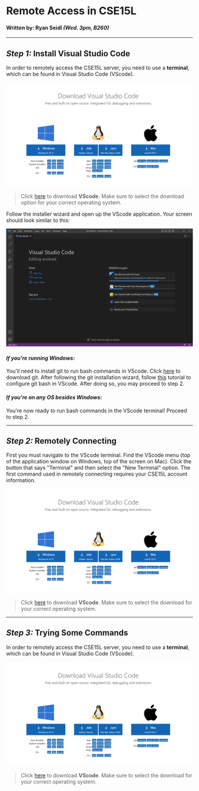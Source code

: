 # Remote Access in CSE15L
#### Written by: Ryan Seidl *(Wed. 3pm, B260)*
---

 
## *Step 1:* Install Visual Studio Code
In order to remotely access the CSE15L server, you need to use a **terminal**, which can be found in Visual Studio Code (VScode).   

![Image](vscodeSmaller.png)
> Click [here](https://code.visualstudio.com/download) to download **VScode**. Make sure to select the download option for your correct operating system.

Follow the installer wizard and open up the VScode application. Your screen should look similar to this: 

![Image](vscodeOpen.png)

#### *If you're running Windows:*
You'll need to install git to run bash commands in VScode. Click [here](https://gitforwindows.org/) to download git. After following the git installation wizard, follow [this](https://stackoverflow.com/questions/42606837/how-do-i-use-bash-on-windows-from-the-visual-studio-code-integrated-terminal/50527994#50527994) tutorial to configure git bash in VScode. After doing so, you may proceed to step 2.

#### *If you're on any OS besides Windows:*
You're now ready to run bash commands in the VScode terminal! Proceed to step 2. 

---

 
## *Step 2:* Remotely Connecting
First you must navigate to the VScode terminal. Find the VScode menu (top of the application window on Windows, top of the screen on Mac). Click the button that says "Terminal" and then select the "New Terminal" option. The first command used in remotely connecting requires your CSE15L account information.

![Image](vscodeSmaller.png)
> Click [here](https://code.visualstudio.com/download) to download **VScode**. Make sure to select the download for your correct operating system.
---

 
## *Step 3:* Trying Some Commands
In order to remotely access the CSE15L server, you need to use a **terminal**, which can be found in Visual Studio Code (VScode).   

![Image](vscodeSmaller.png)
> Click [here](https://code.visualstudio.com/download) to download **VScode**. Make sure to select the download for your correct operating system.
